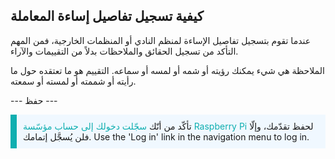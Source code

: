 ## كيفية تسجيل تفاصيل إساءة المعاملة

عندما تقوم بتسجيل تفاصيل الإساءة لمنظم النادي أو المنظمات الخارجية، فمن المهم التأكد من تسجيل الحقائق والملاحظات بدلاً من التقييمات والآراء.

الملاحظة هي شيء يمكنك رؤيته أو شمه أو لمسه أو سماعه. التقييم هو ما تعتقده حول ما رأيته أو شممته أو لمسته أو سمعته.

--- حفظ ---

<p style="border-left: solid; border-width:10px; border-color: #0faeb0; background-color: aliceblue; padding: 10px;">
تأكّد من أنّك <span style="color: #0faeb0">سجّلت دخولك إلى حساب مؤسّسة Raspberry Pi</span> لحفظ تقدّمك، وإلّا فلن يُسجَّل إتمامك. Use the 'Log in' link in the navigation menu to log in.
</p>
